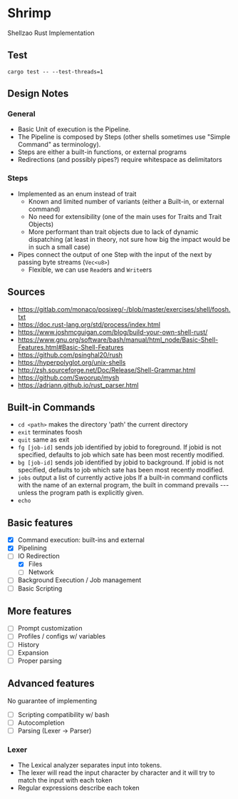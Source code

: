 # Shrimp
Shellzao Rust Implementation

## Test

`cargo test -- --test-threads=1`


## Design Notes

### General
* Basic Unit of execution is the Pipeline.
* The Pipeline is composed by Steps (other shells sometimes use "Simple Command" as terminology).
* Steps are either a built-in functions, or external programs
* Redirections (and possibly pipes?) require whitespace as delimitators

### Steps
* Implemented as an enum instead of trait
  * Known and limited number of variants (either a Built-in, or external command)
  * No need for extensibility (one of the main uses for Traits and Trait Objects)
  * More performant than trait objects due to lack of dynamic dispatching (at least in theory, not sure how big the impact would be in such a small case)
* Pipes connect the output of one Step with the input of the next by passing byte streams (`Vec<u8>`)
  * Flexible, we can use `Read`ers and `Write`ers

## Sources
- https://gitlab.com/monaco/posixeg/-/blob/master/exercises/shell/foosh.txt
- https://doc.rust-lang.org/std/process/index.html
- https://www.joshmcguigan.com/blog/build-your-own-shell-rust/
- https://www.gnu.org/software/bash/manual/html_node/Basic-Shell-Features.html#Basic-Shell-Features
- https://github.com/psinghal20/rush
- https://hyperpolyglot.org/unix-shells
- http://zsh.sourceforge.net/Doc/Release/Shell-Grammar.html
- https://github.com/Swoorup/mysh
- https://adriann.github.io/rust_parser.html

## Built-in Commands

* `cd <path>` makes the directory 'path' the current directory
* `exit` terminates foosh
* `quit` same as exit
* `fg [job-id]` sends job identified by jobid to foreground. If jobid is not specified, defaults to job which sate has been most recently modified.
* `bg [job-id]` sends job identified by jobid to background. If jobid is not specified, defaults to job which sate has been most recently modified.
* `jobs` output a list of currently active jobs  If a built-in command conflicts with the name of an external program, the built in command prevails --- unless the program path is explicitly given.
* `echo`


## Basic features
- [x] Command execution: built-ins and external
- [x] Pipelining
- [ ] IO Redirection
  - [x] Files
  - [ ] Network
- [ ] Background Execution / Job management
- [ ] Basic Scripting

## More features
- [ ] Prompt customization
- [ ] Profiles / configs w/ variables
- [ ] History
- [ ] Expansion
- [ ] Proper parsing

## Advanced features
No guarantee of implementing
- [ ] Scripting compatibility w/ bash
- [ ] Autocompletion
- [ ] Parsing (Lexer -> Parser)

### Lexer
* The Lexical analyzer separates input into tokens.
* The lexer will read the input character by character and it will try to match the input with each token
* Regular expressions describe each token